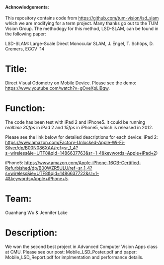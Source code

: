 #### Acknowledgements:  
This repository contains code from https://github.com/tum-vision/lsd_slam which we are modifying for a term project.  Many thanks go out to the TUM Vision Group. The methodogy for this method, LSD-SLAM, can be found in the following paper:

LSD-SLAM: Large-Scale Direct Monocular SLAM, J. Engel, T. Schöps, D. Cremers, ECCV '14

# Title: 
Direct Visual Odometry on Mobile Device. Please see the demo: https://www.youtube.com/watch?v=gOveXpLiBqw.

# Function: 
The code has been test with iPad 2 and iPhone5. It could be running _realtime 30fps_ 
in iPad 2  and _15fps_ in iPhone5, which is released in 2012.

Please see the link below for detailed descriptions for each device:
iPad 2: https://www.amazon.com/Factory-Unlocked-Apple-Wi-Fi-Silver/dp/B00N086XAA/ref=sr_1_4?s=wireless&ie=UTF8&qid=1486637763&sr=1-4&keywords=Apple+iPad+2)

iPhone5: https://www.amazon.com/Apple-iPhone-16GB-Certified-Refurbished/dp/B00WZR5ULU/ref=sr_1_4?s=wireless&ie=UTF8&qid=1486637722&sr=1-4&keywords=Apple+iPhone+5.

# Team:
Guanhang Wu & Jennifer Lake

# Description:
We won the second best project in Advanced Computer Vision Apps class at CMU. 
Please see our post: Mobile_LSD_Poster.pdf and paper: Mobile_LSD_Report.pdf 
for implmentation and performance details.
